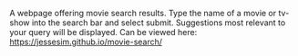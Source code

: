 A webpage offering movie search results. Type the name of a movie or tv-show into the search bar and select submit. Suggestions most relevant to your query will be displayed. Can be viewed here: https://jessesim.github.io/movie-search/
